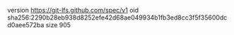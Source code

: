 version https://git-lfs.github.com/spec/v1
oid sha256:2290b28eb938d8252efe42d68ae049934b1fb3ed8cc3f5f35600dcd0aee572ba
size 905
